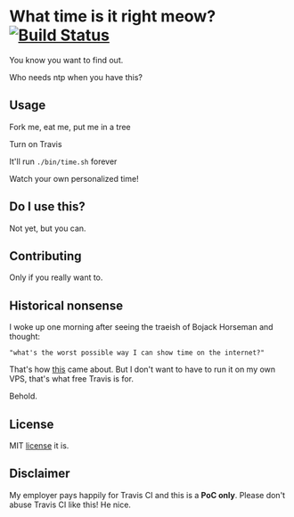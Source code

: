 # What time is it right meow? [![Build Status](https://travis-ci.org/smaslennikov/whattravisisitrightmeow.svg?branch=master)](https://travis-ci.org/smaslennikov/whattravisisitrightmeow)

You know you want to find out.

Who needs ntp when you have this?

## Usage

Fork me, eat me, put me in a tree

Turn on Travis

It'll run `./bin/time.sh` forever

Watch your own personalized time!

## Do I use this?

Not yet, but you can.

## Contributing

Only if you really want to.

## Historical nonsense

I woke up one morning after seeing the traeish of Bojack Horseman and thought:

```thoughts
"what's the worst possible way I can show time on the internet?"
```

That's how [this](http://smaslennikov.com/whattimeisitrightmeow/) came about. But I don't want to have to run it on my own VPS, that's what free Travis is for.

Behold.

## License

MIT [license](LICENSE) it is.

## Disclaimer

My employer pays happily for Travis CI and this is a **PoC only**. Please don't abuse Travis CI like this! He nice.
